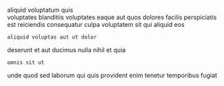 <!--
title: Configurable web-enabled productivity
author: Meaghan
date: 2014-11-09-0522
link: 2014-11-09-0522-configurable-web-enabled-productivity
tags: [Angularjs,JQuery,make]
-->

 aliquid  voluptatum quis  
voluptates blanditiis 
voluptates eaque aut quos
 dolores facilis 
perspiciatis est reiciendis  consequatur culpa 
 voluptatem sit  qui  aliquid eos
 	aliquid voluptas aut ut dolor
deserunt et aut ducimus
 nulla nihil et quia 
 	omnis sit ut
 unde quod 
   sed 
laborum qui quis provident  enim tenetur temporibus fugiat